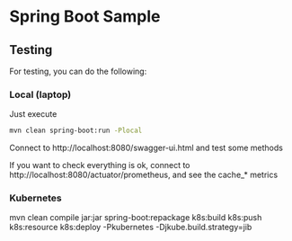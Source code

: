 # Spring Boot  Sample

## Testing
For testing, you can do the following:

### Local (laptop)
Just execute 

```bash
mvn clean spring-boot:run -Plocal
```

Connect to http://localhost:8080/swagger-ui.html and test some methods

If you want to check everything is ok, connect to http://localhost:8080/actuator/prometheus, and see the cache_* metrics

### Kubernetes

mvn clean compile jar:jar spring-boot:repackage k8s:build k8s:push k8s:resource k8s:deploy -Pkubernetes -Djkube.build.strategy=jib
